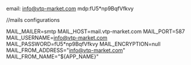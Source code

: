 email: info@vtp-market.com
mdp:fU5*np9BqfVfkvy

//mails configurations 

MAIL_MAILER=smtp
MAIL_HOST=mail.vtp-market.com
MAIL_PORT=587
MAIL_USERNAME=info@vtp-market.com
MAIL_PASSWORD=fU5*np9BqfVfkvy
MAIL_ENCRYPTION=null
MAIL_FROM_ADDRESS="info@vtp-market.com"
MAIL_FROM_NAME="${APP_NAME}"
